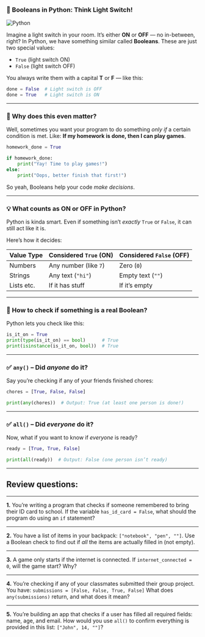 ### 🧠 Booleans in Python: Think Light Switch!
![Python](https://agunechembaekene.wordpress.com/wp-content/uploads/2025/05/python.png)

Imagine a light switch in your room. It’s either **ON** or **OFF** — no in-between, right?
In Python, we have something similar called **Booleans**. These are just two special values:

* `True` (light switch ON)
* `False` (light switch OFF)

You always write them with a capital **T** or **F** — like this:

```python
done = False  # Light switch is OFF
done = True   # Light switch is ON
```

---

### 🤔 Why does this even matter?

Well, sometimes you want your program to do something *only if* a certain condition is met.
Like: **If my homework is done, then I can play games**.

```python
homework_done = True

if homework_done:
    print("Yay! Time to play games!")
else:
    print("Oops, better finish that first!")
```

So yeah, Booleans help your code *make decisions*.

---

### 💡 What counts as ON or OFF in Python?

Python is kinda smart. Even if something isn’t *exactly* `True` or `False`, it can still act like it is.

Here’s how it decides:

| Value Type | Considered `True` (ON) | Considered `False` (OFF) |
| ---------- | ---------------------- | ------------------------ |
| Numbers    | Any number (like `7`)  | Zero (`0`)               |
| Strings    | Any text (`"hi"`)      | Empty text (`""`)        |
| Lists etc. | If it has stuff        | If it’s empty            |

---

### 🧐 How to check if something is a real Boolean?

Python lets you check like this:

```python
is_it_on = True
print(type(is_it_on) == bool)      # True
print(isinstance(is_it_on, bool))  # True
```

---

### ✅ `any()` – Did *anyone* do it?

Say you’re checking if any of your friends finished chores:

```python
chores = [True, False, False]

print(any(chores))  # Output: True (at least one person is done!)
```

---

### ✅ `all()` – Did *everyone* do it?

Now, what if you want to know if *everyone* is ready?

```python
ready = [True, True, False]

print(all(ready))  # Output: False (one person isn’t ready)
```

---

## Review questions:

---

**1.** You’re writing a program that checks if someone remembered to bring their ID card to school.
If the variable `has_id_card = False`, what should the program do using an `if` statement?

---

**2.** You have a list of items in your backpack: `["notebook", "pen", ""]`.
Use a Boolean check to find out if *all* the items are actually filled in (not empty).

---

**3.** A game only starts if the internet is connected.
If `internet_connected = 0`, will the game start? Why?

---

**4.** You’re checking if any of your classmates submitted their group project.
You have: `submissions = [False, False, True, False]`
What does `any(submissions)` return, and what does it mean?

---

**5.** You’re building an app that checks if a user has filled all required fields: name, age, and email.
How would you use `all()` to confirm everything is provided in this list: `["John", 14, ""]`?
